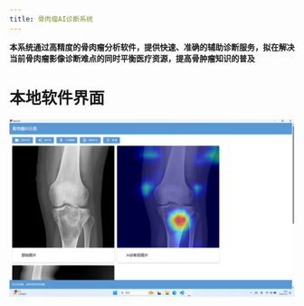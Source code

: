 ```yaml
---
title: 骨肉瘤AI诊断系统
---
```

**本系统通过高精度的骨肉瘤分析软件，提供快速、准确的辅助诊断服务，拟在解决当前骨肉瘤影像诊断难点的同时平衡医疗资源，提高骨肿瘤知识的普及**
# 本地软件界面
![软件界面](image/软件界面.png "Magic Gardens")
